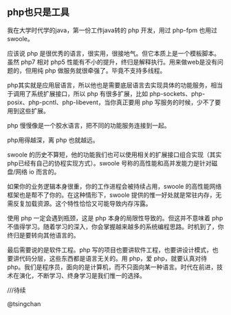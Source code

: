 
## php也只是工具

我在大学时代学的java，第一份工作java转的 php 开发，用过 php-fpm 也用过 swoole。

应该说 php 是很优秀的语言，很实用，很接地气。但它本质上是一个模板脚本。虽然 php7 相对 php5 性能有不小的提升，终归是解释执行。用来做web是没有问题的，但用纯 php 做服务就很牵强了。毕竟不支持多线程。

php其实就是应用层语言，所以他也是需要底层语言去实现具体的功能服务，相当于调用了系统扩展接口，所以 php 有很多扩展，比如 php-sockets、php-posix、php-pcntl、php-libevent，当你真正要用 php 写服务的时候，少不了要用到这些扩展。

php 慢慢像是一个胶水语言，把不同的功能服务连接到一起。

php用得越深，离 php 也就越远。

swoole 的历史不算短，他的功能我们也可以使用相关的扩展接口组合实现（其实php已经有自己的协程实现方式）。swoole 号称的高性能和高并发能力是针对磁盘/网络 io 而言的。

如果你的业务逻辑本身很重，你的工作进程会被持续占用，swoole 的高性能网络框架也是帮不了你的。在这种情形下，swoole 提供的惟一好处就是常驻内存，无需反复加载资源。这个特性恰恰又可能导致内存泻露。

使用 php 一定会遇到瓶颈，这是 php 本身的局限性导致的。但这并不意味着 php 不值得学习。随着学习的深入，你会掌握越来越多的系统编程思路。时机到了，你终归是要转向其他语言的。

最后需要说的是软件工程。php 写的项目也要讲软件工程，也要讲设计模式，也要讲代码分层，这些东西都是语言无关的。用 php，爱 php，就要认真对待 php。我们是程序员，面向的是计算机，而不只面向某一种语言。时代在前进，技术在演化，不断学习、终身学习是我们惟一的选择。


///待续

@tsingchan

